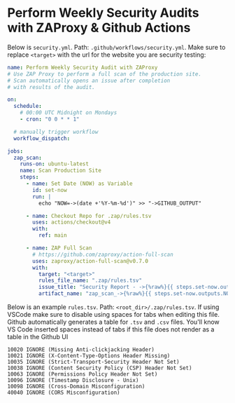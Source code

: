 # Perform Weekly Security Audits with ZAProxy & Github Actions

Below is `security.yml`. Path: `.github/workflows/security.yml`. Make sure to replace `<target>` with the url for the website you are security testing:

```yml
name: Perform Weekly Security Audit with ZAProxy
# Use ZAP Proxy to perform a full scan of the production site.
# Scan automatically opens an issue after completion
# with results of the audit.

on:
  schedule:
    # 00:00 UTC Midnight on Mondays
    - cron: "0 0 * * 1"

  # manually trigger workflow
  workflow_dispatch:

jobs:
  zap_scan:
    runs-on: ubuntu-latest
    name: Scan Production Site
    steps:
      - name: Set Date (NOW) as Variable
        id: set-now
        run: |
          echo "NOW=->(date +'%Y-%m-%d')" >> "->GITHUB_OUTPUT"

      - name: Checkout Repo for .zap/rules.tsv
        uses: actions/checkout@v4
        with:
          ref: main

      - name: ZAP Full Scan
        # https://github.com/zaproxy/action-full-scan
        uses: zaproxy/action-full-scan@v0.7.0
        with:
          target: "<target>"
          rules_file_name: ".zap/rules.tsv"
          issue_title: "Security Report - ->{%raw%}{{ steps.set-now.outputs.NOW }}{%endraw%}"
          artifact_name: "zap_scan_->{%raw%}{{ steps.set-now.outputs.NOW }}{%endraw%}"
```

Below is an example `rules.tsv`. Path: `<root_dir>/.zap/rules.tsv`. If using VSCode make sure to disable using spaces for tabs when editing this file. Github automatically generates a table for `.tsv` and `.csv` files. You'll know VS Code inserted spaces instead of tabs if this file does not render as a table in the Github UI

```.tsv
10020 IGNORE (Missing Anti-clickjacking Header)
10021 IGNORE (X-Content-Type-Options Header Missing)
10035 IGNORE (Strict-Transport-Security Header Not Set)
10038 IGNORE (Content Security Policy (CSP) Header Not Set)
10063 IGNORE (Permissions Policy Header Not Set)
10096 IGNORE (Timestamp Disclosure - Unix)
10098 IGNORE (Cross-Domain Misconfiguration)
40040 IGNORE (CORS Misconfiguration)
```

